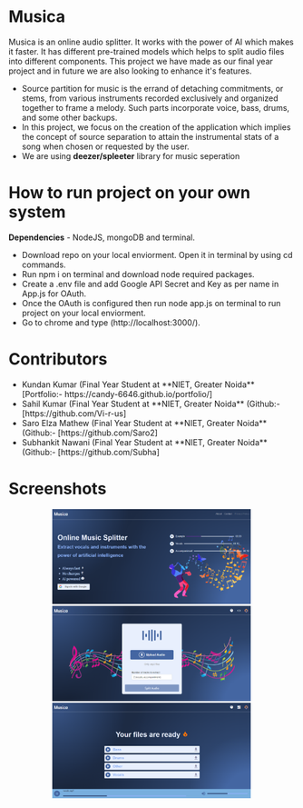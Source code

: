 # Musica

Musica is an online audio splitter. It works with the power of AI which makes it faster.
It has different pre-trained models which helps to split audio files into different components. 
This project we have made as our final year project and in future we are also looking to enhance it's features.

<ul>
  <li>Source partition for music is the errand of detaching commitments, or stems, from
various instruments recorded exclusively and organized together to frame a melody.
    Such parts incorporate voice, bass, drums, and some other backups.</li>
  <li>In this project, we focus on the creation of the application which implies the concept of source separation
    to attain the instrumental stats of a song when chosen or requested by the user.</li>
  <li>We are using <b>deezer/spleeter</b> library for music seperation</li>
 </ul>
 
 
 # How to run project on your own system
 **Dependencies** - NodeJS, mongoDB and terminal.
 <ul>
  <li>Download repo on your local enviorment. Open it in terminal by using cd commands.</li>
  <li>Run npm i on terminal and download node required packages.</li>
  <li>Create a .env file and add Google API Secret and Key as per name in App.js for OAuth.</li>
  <li>Once the OAuth is configured then run node app.js on terminal to run project on your local enviorment.</li>
  <li>Go to chrome and type (http://localhost:3000/).</li>
</ul>

# Contributors
 <ul>
  <li>Kundan Kumar (Final Year Student at **NIET, Greater Noida** [Portfolio:- https://candy-6646.github.io/portfolio/]</li>
  <li>Sahil Kumar (Final Year Student at **NIET, Greater Noida** (Github:- [https://github.com/Vi-r-us]</li>
  <li>Saro Elza Mathew (Final Year Student at **NIET, Greater Noida** (Github:- [https://github.com/Saro2]</li>
  <li>Subhankit Nawani (Final Year Student at **NIET, Greater Noida** (Github:- [https://github.com/Subha]</li>
</ul>

 # Screenshots
<p align="center">
  <img src="/screenshots/homepage.png" width="350" title="hover text" alt="homepage">
  <img src="/screenshots/dashboard.png" width="350" title="hover text" alt="dashboard">
  <img src="/screenshots/download page.png" width="350" title="hover text" alt="download page">
</p>
